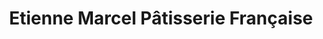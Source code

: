 ---
title: "Etienne Marcel Pâtisserie Française"
url: /nunoa/etienne-marcel-patisserie-francaise/
shop: Konditorei
---